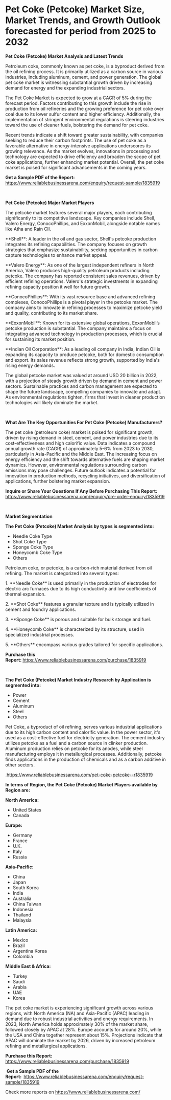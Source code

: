 <p><h1>Pet Coke (Petcoke) Market Size, Market Trends, and Growth Outlook forecasted for period from 2025 to 2032</h1></p><p><strong>Pet Coke (Petcoke) Market Analysis and Latest Trends</strong></p>
<p><p>Petroleum coke, commonly known as pet coke, is a byproduct derived from the oil refining process. It is primarily utilized as a carbon source in various industries, including aluminum, cement, and power generation. The global pet coke market is witnessing substantial growth driven by increasing demand for energy and the expanding industrial sectors. </p><p>The Pet Coke Market is expected to grow at a CAGR of 5% during the forecast period. Factors contributing to this growth include the rise in production from oil refineries and the growing preference for pet coke over coal due to its lower sulfur content and higher efficiency. Additionally, the implementation of stringent environmental regulations is steering industries toward the use of cleaner fuels, bolstering the demand for pet coke. </p><p>Recent trends indicate a shift toward greater sustainability, with companies seeking to reduce their carbon footprints. The use of pet coke as a favorable alternative in energy-intensive applications underscores its growing relevance. As the market evolves, innovations in processing and technology are expected to drive efficiency and broaden the scope of pet coke applications, further enhancing market potential. Overall, the pet coke market is poised for significant advancements in the coming years.</p></p>
<p><strong>Get a Sample PDF of the Report:&nbsp;</strong> <a href="https://www.reliablebusinessarena.com/enquiry/request-sample/1835919?utm_campaign=3118&utm_medium=2&utm_source=Github&utm_content=ia&utm_term=26032025&utm_id=pet-coke-petcoke">https://www.reliablebusinessarena.com/enquiry/request-sample/1835919</a></p>
<p>&nbsp;</p>
<p><strong>Pet Coke (Petcoke) Major Market Players</strong></p>
<p><p>The petcoke market features several major players, each contributing significantly to its competitive landscape. Key companies include Shell, Valero Energy, ConocoPhillips, and ExxonMobil, alongside notable names like Atha and Rain CII.</p><p>**Shell**: A leader in the oil and gas sector, Shell's petcoke production integrates its refining capabilities. The company focuses on growth strategies that emphasize sustainability, seeking opportunities in carbon capture technologies to enhance market appeal. </p><p>**Valero Energy**: As one of the largest independent refiners in North America, Valero produces high-quality petroleum products including petcoke. The company has reported consistent sales revenues, driven by efficient refining operations. Valero's strategic investments in expanding refining capacity position it well for future growth.</p><p>**ConocoPhillips**: With its vast resource base and advanced refining complexes, ConocoPhillips is a pivotal player in the petcoke market. The company aims to innovate in refining processes to maximize petcoke yield and quality, contributing to its market share.</p><p>**ExxonMobil**: Known for its extensive global operations, ExxonMobil’s petcoke production is substantial. The company maintains a focus on integrating advanced technology in production processes, which is crucial for sustaining its market position.</p><p>**Indian Oil Corporation**: As a leading oil company in India, Indian Oil is expanding its capacity to produce petcoke, both for domestic consumption and export. Its sales revenue reflects strong growth, supported by India's rising energy demands.</p><p>The global petcoke market was valued at around USD 20 billion in 2022, with a projection of steady growth driven by demand in cement and power sectors. Sustainable practices and carbon management are expected to shape the future landscape, compelling companies to innovate and adapt. As environmental regulations tighten, firms that invest in cleaner production technologies will likely dominate the market.</p></p>
<p>&nbsp;</p>
<p><strong>What Are The Key Opportunities For Pet Coke (Petcoke) Manufacturers?</strong></p>
<p><p>The pet coke (petroleum coke) market is poised for significant growth, driven by rising demand in steel, cement, and power industries due to its cost-effectiveness and high calorific value. Data indicates a compound annual growth rate (CAGR) of approximately 5-6% from 2023 to 2030, particularly in Asia-Pacific and the Middle East. The increasing focus on energy efficiency and the shift towards alternative fuels are shaping market dynamics. However, environmental regulations surrounding carbon emissions may pose challenges. Future outlook indicates a potential for innovation in production methods, recycling initiatives, and diversification of applications, further bolstering market expansion.</p></p>
<p><strong>Inquire or Share Your Questions If Any Before Purchasing This Report:</strong> <a href="https://www.reliablebusinessarena.com/enquiry/pre-order-enquiry/1835919?utm_campaign=3118&utm_medium=2&utm_source=Github&utm_content=ia&utm_term=26032025&utm_id=pet-coke-petcoke">https://www.reliablebusinessarena.com/enquiry/pre-order-enquiry/1835919</a></p>
<p>&nbsp;</p>
<p><strong>Market Segmentation</strong></p>
<p><strong>The Pet Coke (Petcoke) Market Analysis by types is segmented into:</strong></p>
<p><ul><li>Needle Coke Type</li><li>Shot Coke Type</li><li>Sponge Coke Type</li><li>Honeycomb Coke Type</li><li>Others</li></ul></p>
<p><p>Petroleum coke, or petcoke, is a carbon-rich material derived from oil refining. The market is categorized into several types: </p><p>1. **Needle Coke** is used primarily in the production of electrodes for electric arc furnaces due to its high conductivity and low coefficients of thermal expansion.</p><p>2. **Shot Coke** features a granular texture and is typically utilized in cement and foundry applications.</p><p>3. **Sponge Coke** is porous and suitable for bulk storage and fuel.</p><p>4. **Honeycomb Coke** is characterized by its structure, used in specialized industrial processes.</p><p>5. **Others** encompass various grades tailored for specific applications.</p></p>
<p><strong>Purchase this Report:&nbsp;</strong><a href="https://www.reliablebusinessarena.com/purchase/1835919?utm_campaign=3118&utm_medium=2&utm_source=Github&utm_content=ia&utm_term=26032025&utm_id=pet-coke-petcoke">https://www.reliablebusinessarena.com/purchase/1835919</a></p>
<p>&nbsp;</p>
<p><strong>The Pet Coke (Petcoke) Market Industry Research by Application is segmented into:</strong></p>
<p><ul><li>Power</li><li>Cement</li><li>Aluminum</li><li>Steel</li><li>Others</li></ul></p>
<p><p>Pet Coke, a byproduct of oil refining, serves various industrial applications due to its high carbon content and calorific value. In the power sector, it's used as a cost-effective fuel for electricity generation. The cement industry utilizes petcoke as a fuel and a carbon source in clinker production. Aluminum production relies on petcoke for its anodes, while steel manufacturing employs it in metallurgical processes. Additionally, petcoke finds applications in the production of chemicals and as a carbon additive in other sectors.</p></p>
<p><a href="https://www.reliablebusinessarena.com/pet-coke-petcoke--r1835919?utm_campaign=3118&utm_medium=2&utm_source=Github&utm_content=ia&utm_term=26032025&utm_id=pet-coke-petcoke">&nbsp;https://www.reliablebusinessarena.com/pet-coke-petcoke--r1835919</a></p>
<p><strong>In terms of Region, the Pet Coke (Petcoke) Market Players available by Region are:</strong></p>
<p>
    <p> <strong> North America: </strong>
        <ul>
            <li>United States</li>
            <li>Canada</li>
        </ul>
        </p> 
    <p> <strong> Europe: </strong>
        <ul>
            <li>Germany</li>
            <li>France</li>
            <li>U.K.</li>
            <li>Italy</li>
            <li>Russia</li>
        </ul>
        </p> 
    <p> <strong> Asia-Pacific: </strong>
        <ul>
            <li>China</li>
            <li>Japan</li>
            <li>South Korea</li>
            <li>India</li>
            <li>Australia</li>
            <li>China Taiwan</li>
            <li>Indonesia</li>
            <li>Thailand</li>
            <li>Malaysia</li>
        </ul>
        </p> 
    <p> <strong> Latin America: </strong>
        <ul>
            <li>Mexico</li>
            <li>Brazil</li>
            <li>Argentina Korea</li>
            <li>Colombia</li>
        </ul>
        </p> 
    <p> <strong> Middle East & Africa: </strong>
        <ul>
            <li>Turkey</li>
            <li>Saudi</li>
            <li>Arabia</li>
            <li>UAE</li>
            <li>Korea</li>
        </ul>
    </p>
    </p>
<p><p>The pet coke market is experiencing significant growth across various regions, with North America (NA) and Asia-Pacific (APAC) leading in demand due to robust industrial activities and energy requirements. In 2023, North America holds approximately 30% of the market share, followed closely by APAC at 28%. Europe accounts for around 20%, while the USA and China together represent about 15%. Projections indicate that APAC will dominate the market by 2026, driven by increased petroleum refining and metallurgical applications.</p></p>
<p><strong>Purchase this Report: </strong><a href="https://www.reliablebusinessarena.com/purchase/1835919?utm_campaign=3118&utm_medium=2&utm_source=Github&utm_content=ia&utm_term=26032025&utm_id=pet-coke-petcoke">https://www.reliablebusinessarena.com/purchase/1835919</a></p>
<p>&nbsp;<strong>Get a Sample PDF of the Report:&nbsp;&nbsp;</strong><a href="https://www.reliablebusinessarena.com/enquiry/request-sample/1835919?utm_campaign=3118&utm_medium=2&utm_source=Github&utm_content=ia&utm_term=26032025&utm_id=pet-coke-petcoke">https://www.reliablebusinessarena.com/enquiry/request-sample/1835919</a></p>
<p><strong></strong></p>
<p>Check more reports on <a href="https://www.reliablebusinessarena.com/?utm_campaign=3118&utm_medium=2&utm_source=Github&utm_content=ia&utm_term=26032025&utm_id=pet-coke-petcoke">https://www.reliablebusinessarena.com/</a></p>